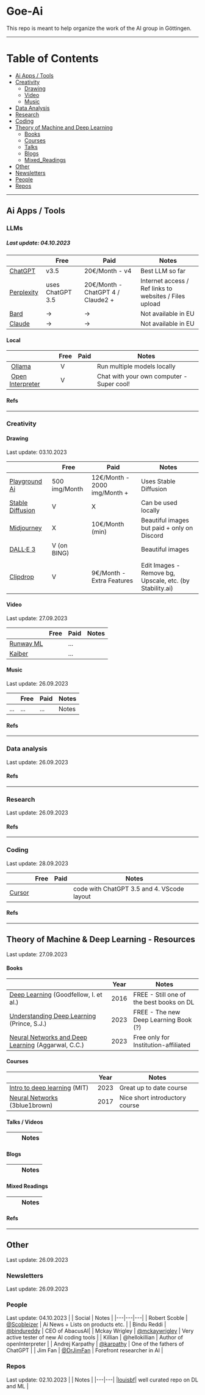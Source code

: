 # Goe-Ai

This repo is meant to help organize the work of the AI group in Göttingen.

---

# Table of Contents
- [Ai Apps / Tools](#aiapps)
- [Creativity](#creativity)
  - [Drawing](#drawing)
  - [Video](#video)
  - [Music](#music)
- [Data Analysis](#data_analysis)
- [Research](#research)
- [Coding](#coding)
- [Theory of Machine and Deep Learning](#theory)
  - [Books](#theory_books)
  - [Courses](#theory_courses)
  - [Talks](#theory_talks)
  - [Blogs](#theory_blogs)
  - [Mixed_Readings](#theory_mixed_readings)
- [Other](#other)
- [Newsletters](#newsletters)
- [People](#people)
- [Repos](#repos)
___

## Ai Apps / Tools <a name ="aiapps"> </a>

### LLMs
##### Last update: 04.10.2023

|  | Free | Paid | Notes |
|---|---|---|---|
| [ChatGPT](https://chat.openai.com) | v3.5 | 20€/Month - v4 | Best LLM so far |
| [Perplexity](https://www.perplexity.ai) | uses ChatGPT 3.5 | 20€/Month - ChatGPT 4 / Claude2 + | Internet access / Ref links to websites / Files upload |
| [Bard](https://bard.google.com/?hl=en) | -> | -> | Not available in EU |
| [Claude](https://claude.ai) | -> | -> | Not available in EU |

#### Local
|  | Free | Paid | Notes |
|---|---|---|---|
| [Ollama](https://ollama.ai) | V | | Run multiple models locally |
| [Open Interpreter](https://openinterpreter.com) | V | | Chat with your own computer - Super cool! |



#### Refs

___

### Creativity <a name ="creativity"> </a>

#### Drawing <a name ="drawing"> </a>
Last update: 03.10.2023

|  | Free | Paid | Notes |
|---|---|---|---|
| [Playground Ai](https://playgroundai.com) | 500 img/Month | 12€/Month - 2000 img/Month + | Uses Stable Diffusion |
| [Stable Diffusion](https://stability.ai) | V | X | Can be used locally |
| [Midjourney](https://www.midjourney.com/) | X | 10€/Month (min) | Beautiful images but paid + only on Discord |
| [DALL·E 3](https://www.bing.com) | V (on BING) | | Beautiful images |
| | | |
| [Clipdrop](https://clipdrop.co) | V | 9€/Month - Extra Features | Edit Images - Remove bg, Upscale, etc. (by Stability.ai)|


#### Video <a name ="video"> </a>
Last update: 27.09.2023

|  | Free | Paid | Notes |
|---|---|---|---|
| [Runway ML](https://runwayml.com) | | ... |
| [Kaiber](https://kaiber.ai) | | ... |

#### Music <a name ="music"> </a>
Last update: 26.09.2023

|  | Free | Paid | Notes |
|---|---|---|---|
| ... | ... | ... | Notes |


#### Refs

___

### Data analysis <a name ="data_analysis"> </a>
Last update: 26.09.2023

#### Refs

___

### Research <a name ="research"> </a>
Last update: 26.09.2023

#### Refs

___

### Coding <a name ="coding"> </a>
Last update: 28.09.2023

|  | Free | Paid | Notes |
|---|---|---|---|
| [Cursor](https://www.cursor.sh) | | | code with ChatGPT 3.5 and 4. VScode layout |

#### Refs 

___

## Theory of Machine & Deep Learning - Resources <a name ="theory"> </a>
Last update: 27.09.2023

#### Books <a name ="theory_books"> </a>
|  | Year | Notes |
|---|---|---|
| [Deep Learning](https://www.deeplearningbook.org) (Goodfellow, I. et al.)| 2016 | FREE - Still one of the best books on DL |
| [Understanding Deep Learning](https://udlbook.github.io/udlbook/) (Prince, S.J.)| 2023 | FREE - The new Deep Learning Book (?) |
| [Neural Networks and Deep Learning](http://www.charuaggarwal.net/neural.htm) (Aggarwal, C.C.)| 2023 | Free only for Institution-affiliated |


#### Courses <a name ="theory_courses"> </a>
|  | Year | Notes |
|---|---|---|
| [Intro to deep learning](http://introtodeeplearning.com) (MIT) | 2023 | Great up to date course |
| [Neural Networks](https://www.youtube.com/@3blue1brown/courses) (3blue1brown) | 2017 | Nice short introductory course |

#### Talks / Videos <a name ="theory_talks"> </a>
|  |  | Notes |
|---|---|---|

#### Blogs <a name ="theory_blogs"> </a>
|  |  | Notes |
|---|---|---|

#### Mixed Readings <a name ="theory_mixed_readings"> </a>
|  |  | Notes |
|---|---|---|


#### Refs

___

## Other <a name ="other"> </a>
Last update: 26.09.2023

### Newsletters <a name ="newsletters"> </a>
Last update: 26.09.2023

### People <a name ="people"> </a>
Last update: 04.10.2023
|  | Social | Notes |
|---|---|---|
| Robert Scoble | [@Scobleizer](https://twitter.com/Scobleizer) | Ai News + Lists on products etc. |
| Bindu Reddi | [@bindureddy](https://twitter.com/bindureddy) | CEO of AbacusAI|
| Mckay Wrigley | [@mckaywrigley](https://twitter.com/mckaywrigley) | Very active tester of new AI coding tools |
| Killian | @hellokillian | Author of openInterpreter |
| Andrej Karpathy | [@karpathy](https://twitter.com/karpathy) | One of the fathers of ChatGPT |
| Jim Fan | [@DrJimFan](https://twitter.com/DrJimFan) | Forefront researcher in AI | 

### Repos <a name ="repos"> </a>
Last update: 02.10.2023
|  | Notes |
|---|---|
|[louisbf](https://github.com/louisfb01/start-machine-learning/blob/master/README.md?plain=1#youtubevideos)| well curated repo on DL and ML |



